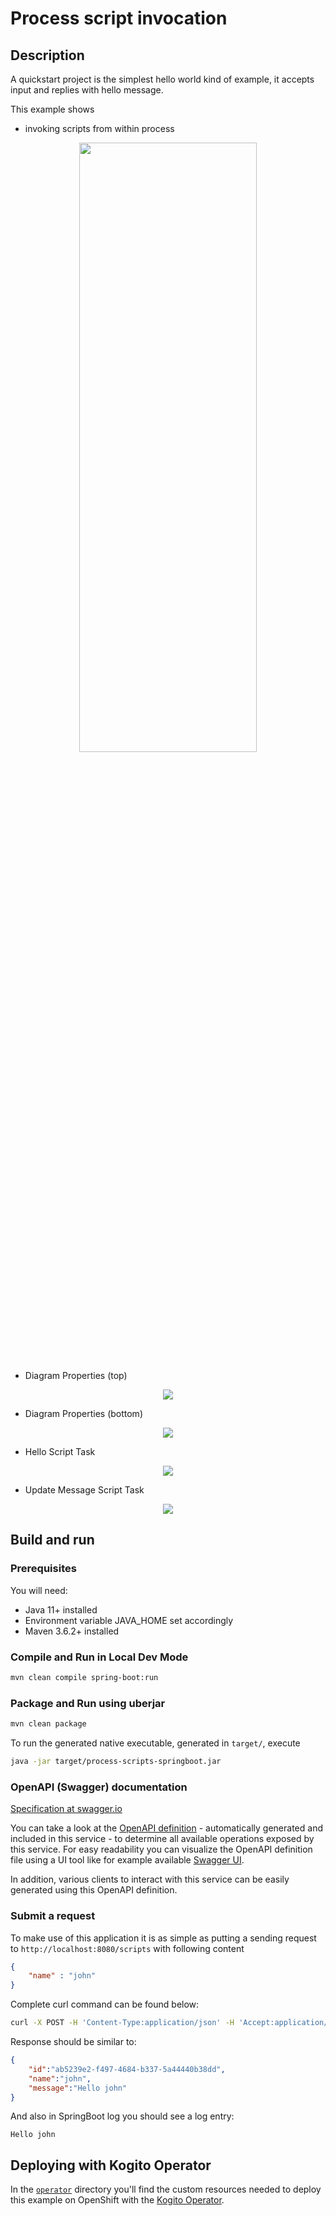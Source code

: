 # Process script invocation

## Description

A quickstart project is the simplest hello world kind of example, it accepts input and replies with hello message.

This example shows

* invoking scripts from within process

<p align="center"><img width=75% height=50% src="docs/images/process.png"></p>

* Diagram Properties (top)
<p align="center"><img src="docs/images/diagramProperties.png"></p>

* Diagram Properties (bottom)
<p align="center"><img src="docs/images/diagramProperties2.png"></p>

* Hello Script Task
<p align="center"><img src="docs/images/sayHelloScriptTask.png"></p>

* Update Message Script Task
<p align="center"><img src="docs/images/updateMessageScriptTask.png"></p>


## Build and run

### Prerequisites

You will need:
  - Java 11+ installed
  - Environment variable JAVA_HOME set accordingly
  - Maven 3.6.2+ installed

### Compile and Run in Local Dev Mode

```sh
mvn clean compile spring-boot:run
```


### Package and Run using uberjar

```sh
mvn clean package
```

To run the generated native executable, generated in `target/`, execute

```sh
java -jar target/process-scripts-springboot.jar
```

### OpenAPI (Swagger) documentation
[Specification at swagger.io](https://swagger.io/docs/specification/about/)

You can take a look at the [OpenAPI definition](http://localhost:8080/docs/swagger.json) - automatically generated and included in this service - to determine all available operations exposed by this service. For easy readability you can visualize the OpenAPI definition file using a UI tool like for example available [Swagger UI](https://editor.swagger.io).

In addition, various clients to interact with this service can be easily generated using this OpenAPI definition.


### Submit a request

To make use of this application it is as simple as putting a sending request to `http://localhost:8080/scripts`  with following content

```json
{
    "name" : "john"
}

```

Complete curl command can be found below:

```sh
curl -X POST -H 'Content-Type:application/json' -H 'Accept:application/json' -d '{"name" : "john"}' http://localhost:8080/scripts
```

Response should be similar to:

```json
{
    "id":"ab5239e2-f497-4684-b337-5a44440b38dd",
    "name":"john",
    "message":"Hello john"
}
```

And also in SpringBoot log you should see a log entry:

```
Hello john
```

## Deploying with Kogito Operator

In the [`operator`](operator) directory you'll find the custom resources needed to deploy this example on OpenShift with the [Kogito Operator](https://docs.jboss.org/kogito/release/latest/html_single/#chap_kogito-deploying-on-openshift).
